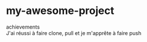 # my-awesome-project
<section> achievements </section>
<p1> J'ai réussi à faire clone, pull et je m'apprête à faire push </p>